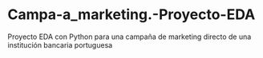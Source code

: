# Campa-a_marketing.-Proyecto-EDA
Proyecto EDA con Python para una campaña de marketing directo de una institución bancaria portuguesa
